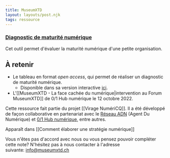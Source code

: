 ```yaml
---
title: MuseumXTD
layout: layouts/post.njk
tags: ressource
---
```

### [Diagnostic de maturité numérique](https://docs.google.com/spreadsheets/d/1d77BekbvXFDBTZjhSDKhZvQjIY2dtMNPZPDiyw-Nq2Y/edit#gid=963154001) 
Cet outil permet d'évaluer la maturité numérique d'une petite organisation.

## À retenir
- Le tableau en format *open access*, qui permet de réaliser un diagnostic de maturité numérique.
	- Disponible dans sa version interactive [ici](https://diagnostic-numerique.viragenumeriqc.com/).  
- L'[[MuseumXTD - La face cachée du numérique|intervention au Forum MuseumXTD]] de 0/1 Hub numérique le 12 octobre 2022. 

Cette ressource fait partie du projet [[Virage NumériCQ]]. Il a été développé de façon collaborative en partenariat avec le [Réseau ADN](https://wiki.reseauadn.ca/wiki/%C3%80_propos_du_R%C3%A9seau_ADN) (Agent Du Numérique) et [0/1 Hub numérique](https://www.hub01.org/), entre autres. 

Apparaît dans [[Comment élaborer une stratégie numérique]]  

Vous n'êtes pas d'accord avec nous ou vous pensez pouvoir compléter cette note? N'hésitez pas à nous contacter à l'adresse suivante: [info@museumxtd.ch](mailto:info@museumxtd.ch)  
